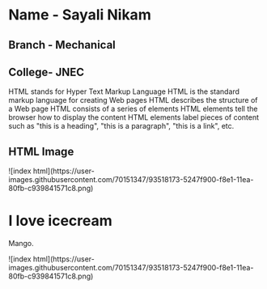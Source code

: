 # Name - Sayali Nikam
## Branch - Mechanical 
## College- JNEC
HTML stands for Hyper Text Markup Language
HTML is the standard markup language for creating Web pages
HTML describes the structure of a Web page
HTML consists of a series of elements
HTML elements tell the browser how to display the content
HTML elements label pieces of content such as "this is a heading", "this is a paragraph", "this is a link", etc.
<html>
<body>

<h2>HTML Image</h2>
![index html](https://user-images.githubusercontent.com/70151347/93518173-5247f900-f8e1-11ea-80fb-c939841571c8.png)

</body>
</html>
<html>
<body>

<h1>I love icecream </h1>
<p>Mango.</p>

</body>
</html>
![index html](https://user-images.githubusercontent.com/70151347/93518173-5247f900-f8e1-11ea-80fb-c939841571c8.png)

